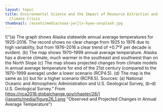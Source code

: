 ```yaml
---
layout: topic
title: Environmental Science and the Impact of Resource Extraction and the
  Climate Crisis
thumbnail: /assets/media/noaa-jwrjlv-hywo-unsplash.jpg
---
```



![“(a) The graph shows Alaska statewide annual average temperatures for 1925–2016. The record shows no clear change from 1925 to 1976 due to high variability, but from 1976–2016 a clear trend of +0.7°F per decade is evident. (b) The map shows 1970–1999 annual average temperature. Alaska has a diverse climate, much warmer in the southeast and southwest than on the North Slope (c) The map shows projected changes from climate models in annual average temperature for end of the 21st century (compared to the 1970–1999 average) under a lower scenario (RCP4.5). (d) The map is the same as (c) but for a higher scenario (RCP8.5). Sources: (a) National Oceanic and Atmospheric Administration and U.S. Geological Survey, (b–d) U.S. Geological Survey.” From https://nca2018.globalchange.gov/chapter/26/](/assets/media/figure26_1.png "Observed and Projected Changes in Annual Average Temperature")